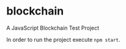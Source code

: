 # blockchain
A JavaScript Blockchain Test Project

In order to run the project execute `npm start`.

